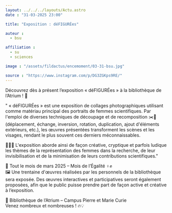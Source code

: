 ```yaml
---
layout: ../../../layouts/Actu.astro
date : "31-03-2025 23:00"

title: "Exposition : déFIGURÉes"

auteur :
  - bsu

affiliation :
  - su
  - sciences

image : "/assets/fildactus/encemoment/03-31-bsu.jpg"

source : "https://www.instagram.com/p/DG3ZGKps9RE/"
---
```


Découvrez dès à présent l’exposition « déFIGURÉes » à la bibliothèque de l’Atrium ! 📸

" « déFIGURÉes » est une exposition de collages photographiques utilisant comme matériau principal des portraits de femmes scientifiques. Par l'emploi de diverses techniques de découpage et de recomposition ✂️🔄 (déplacement, échange, inversion, rotation, duplication, ajout d'éléments extérieurs, etc.), les œuvres présentées transforment les scènes et les visages, rendant le plus souvent ces derniers méconnaissables.

🔬👩‍🔬 L'exposition aborde ainsi de façon créative, cryptique et parfois ludique les thèmes de la représentation des femmes dans la recherche, de leur invisibilisation et de la minimisation de leurs contributions scientifiques."

📆 Tout le mois de mars 2025 – Mois de l’Égalité ♀️✊  
🖼️ Une trentaine d'œuvres réalisées par les personnels de la bibliothèque sera exposée. Des œuvres interactives et participatives seront également proposées, afin que le public puisse prendre part de façon active et créative à l’exposition.

📍 Bibliothèque de l’Atrium – Campus Pierre et Marie Curie  
Venez nombreux et nombreuses ! 🔥💡